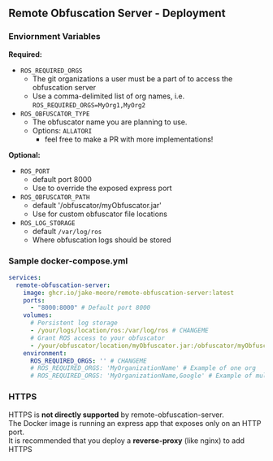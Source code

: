 ## Remote Obfuscation Server - Deployment

### Enviornment Variables
**Required:**
- `ROS_REQUIRED_ORGS`
  - The git organizations a user must be a part of to access the obfuscation server
  - Use a comma-delimited list of org names, i.e. `ROS_REQUIRED_ORGS=MyOrg1,MyOrg2`
- `ROS_OBFUSCATOR_TYPE`
  - The obfuscator name you are planning to use. 
  - Options: `ALLATORI`
    - feel free to make a PR with more implementations!

**Optional:**
- `ROS_PORT`
  - default port 8000
  - Use to override the exposed express port
- `ROS_OBFUSCATOR_PATH`
  - default '/obfuscator/myObfuscator.jar'
  - Use for custom obfuscator file locations
- `ROS_LOG_STORAGE`
  - default `/var/log/ros`
  - Where obfuscation logs should be stored

### Sample docker-compose.yml
```yml
services:
  remote-obfuscation-server:
    image: ghcr.io/jake-moore/remote-obfuscation-server:latest
    ports:
      - "8000:8000" # Default port 8000
    volumes:
      # Persistent log storage
      - /your/logs/location/ros:/var/log/ros # CHANGEME
      # Grant ROS access to your obfuscator
      - /your/obfuscator/location/myObfuscator.jar:/obfuscator/myObfuscator.jar # CHANGEME
    environment:
      ROS_REQUIRED_ORGS: '' # CHANGEME
      # ROS_REQUIRED_ORGS: 'MyOrganizationName' # Example of one org
      # ROS_REQUIRED_ORGS: 'MyOrganizationName,Google' # Example of multiple orgs

```

### HTTPS
HTTPS is **not directly supported** by remote-obfuscation-server.  
The Docker image is running an express app that exposes only on an HTTP port.  
It is recommended that you deploy a **reverse-proxy** (like nginx) to add HTTPS